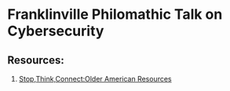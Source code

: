 #  Franklinville Philomathic Talk on Cybersecurity
## Resources:
1. [Stop,Think,Connect:Older American Resources](https://www.dhs.gov/publication/stopthinkconnect-older-american-resources)
